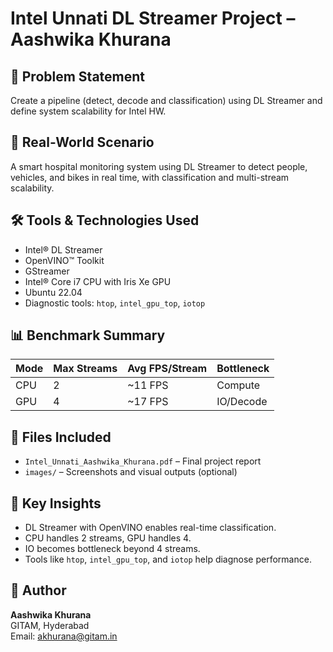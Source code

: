 # Intel Unnati DL Streamer Project – Aashwika Khurana

## 🎯 Problem Statement
Create a pipeline (detect, decode and classification) using DL Streamer and define system scalability for Intel HW.

## 🏥 Real-World Scenario
A smart hospital monitoring system using DL Streamer to detect people, vehicles, and bikes in real time, with classification and multi-stream scalability.

## 🛠️ Tools & Technologies Used
- Intel® DL Streamer
- OpenVINO™ Toolkit
- GStreamer
- Intel® Core i7 CPU with Iris Xe GPU
- Ubuntu 22.04
- Diagnostic tools: `htop`, `intel_gpu_top`, `iotop`

## 📊 Benchmark Summary

| Mode | Max Streams | Avg FPS/Stream | Bottleneck |
|------|-------------|----------------|------------|
| CPU  | 2           | ~11 FPS        | Compute    |
| GPU  | 4           | ~17 FPS        | IO/Decode  |

## 📎 Files Included
- `Intel_Unnati_Aashwika_Khurana.pdf` – Final project report
- `images/` – Screenshots and visual outputs (optional)

## 🧠 Key Insights
- DL Streamer with OpenVINO enables real-time classification.
- CPU handles 2 streams, GPU handles 4.
- IO becomes bottleneck beyond 4 streams.
- Tools like `htop`, `intel_gpu_top`, and `iotop` help diagnose performance.

## 👤 Author
**Aashwika Khurana**  
GITAM, Hyderabad  
Email: akhurana@gitam.in

